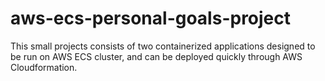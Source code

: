 # aws-ecs-personal-goals-project
This small projects consists of two containerized applications designed to be run on AWS ECS cluster, and can be deployed quickly through AWS Cloudformation.
